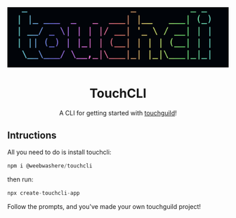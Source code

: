 <div align="center">

<img src="https://raw.githubusercontent.com/weebthedev/touchcli/main/cli/assets/img.jpeg" alt="Image Description" />

# TouchCLI
A CLI for getting started with [touchguild](https://touchguild.com)!

</div>



## Intructions

All you need to do is install touchcli:

```js
npm i @weebwashere/touchcli
```

then run:

```js
npx create-touchcli-app
```

Follow the prompts, and you've made your own touchguild project!
